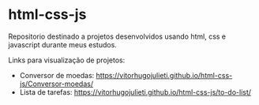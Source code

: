 # html-css-js
 Repositorio destinado a projetos desenvolvidos usando html, css e javascript durante meus estudos.

Links para visualização de projetos:
- Conversor de moedas: https://vitorhugojulieti.github.io/html-css-js/Conversor-moedas/
- Lista de tarefas: https://vitorhugojulieti.github.io/html-css-js/to-do-list/
